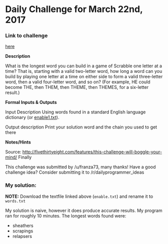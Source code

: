 # Daily Challenge for March 22nd, 2017
### Link to challenge
[here](https://www.reddit.com/r/dailyprogrammer/comments/611tqx/20170322_challenge_307_intermediate_scrabble/)

**Description**

What is the longest word you can build in a game of Scrabble one letter at a time? That is, starting with a valid two-letter word, how long a word can you build by playing one letter at a time on either side to form a valid three-letter word, then a valid four-letter word, and so on? (For example, HE could become THE, then THEM, then THEME, then THEMES, for a six-letter result.)

**Formal Inputs & Outputs**

Input Description
Using words found in a standard English language dictionary (or [enable1.txt](https://github.com/dolph/dictionary/blob/master/enable1.txt)).

Output description
Print your solution word and the chain you used to get there

**Notes/Hints**

Source: http://fivethirtyeight.com/features/this-challenge-will-boggle-your-mind/
Finally

This challenge was submitted by /u/franza73, many thanks! Have a good challenge idea? Consider submitting it to /r/dailyprogrammer_ideas

### My solution:
**NOTE:** Download the textfile linked above (`enable.txt`) and rename it to `words.txt`

My solution is naive, however it does produce accurate results. My program ran for roughly 10 minutes. The longest words found were:

* sheathers
* scrapings
* relapsers
